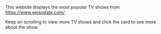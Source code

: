 This website displays the most popular TV shows from https://www.episodate.com/

Keep on scrolling to view more TV shows and click the card to see more about the show. 